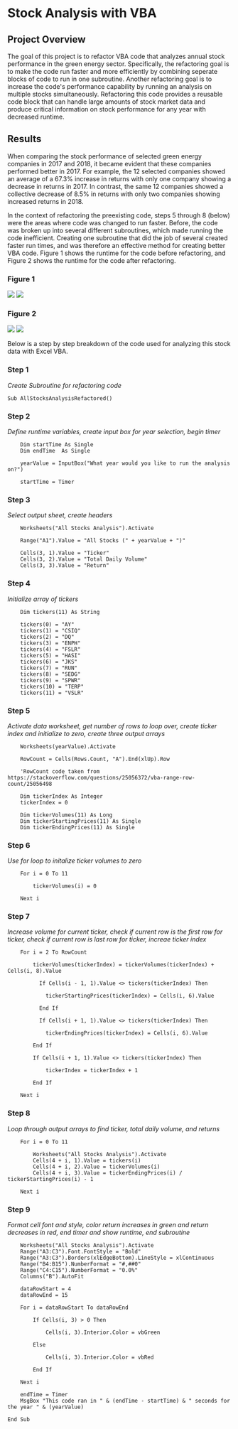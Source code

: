 # Stock Analysis with VBA

## Project Overview

The goal of this project is to refactor VBA code that analyzes annual stock performance in the green energy sector. Specifically, the refactoring goal is to make the code run faster and more efficiently by combining seperate blocks of code to run in one subroutine. Another refactoring goal is to increase the code's performance capability by running an analysis on multiple stocks simultaneously. Refactoring this code provides a reusable code block that can handle large amounts of stock market data and produce critical information on stock performance for any year with decreased runtime. 

## Results

When comparing the stock performance of selected green energy companies in 2017 and 2018, it became evident that these companies performed better in 2017. For example, the 12 selected companies showed an average of a 67.3% increase in returns with only one company showing a decrease in returns in 2017. In contrast, the same 12 companies showed a collective decrease of 8.5% in returns with only two companies showing increased returns in 2018. 

In the context of refactoring the preexisting code, steps 5 through 8 (below) were the areas where code was changed to run faster. Before, the code was broken up into several different subroutines, which made running the code inefficient. Creating one subroutine that did the job of several created faster run times, and was therefore an effective method for creating better VBA code. Figure 1 shows the runtime for the code before refactoring, and Figure 2 shows the runtime for the code after refactoring. 

### Figure 1
![](Resources/VBA_Challenge_2017_Original.png)
![](Resources/VBA_Challenge_2018_Original.png)

### Figure 2
![](Resources/VBA_Challenge_2017.png) ![](Resources/VBA_Challenge_2018.png)

Below is a step by step breakdown of the code used for analyzing this stock data with Excel VBA.

### Step 1
*Create Subroutine for refactoring code*
```
Sub AllStocksAnalysisRefactored()
```
### Step 2
*Define runtime variables, create input box for year selection, begin timer*
```
    Dim startTime As Single
    Dim endTime  As Single

    yearValue = InputBox("What year would you like to run the analysis on?")

    startTime = Timer
```
### Step 3
*Select output sheet, create headers*
```
    Worksheets("All Stocks Analysis").Activate
    
    Range("A1").Value = "All Stocks (" + yearValue + ")"
    
    Cells(3, 1).Value = "Ticker"
    Cells(3, 2).Value = "Total Daily Volume"
    Cells(3, 3).Value = "Return"
```
### Step 4
*Initialize array of tickers*
```
    Dim tickers(11) As String
    
    tickers(0) = "AY"
    tickers(1) = "CSIQ"
    tickers(2) = "DQ"
    tickers(3) = "ENPH"
    tickers(4) = "FSLR"
    tickers(5) = "HASI"
    tickers(6) = "JKS"
    tickers(7) = "RUN"
    tickers(8) = "SEDG"
    tickers(9) = "SPWR"
    tickers(10) = "TERP"
    tickers(11) = "VSLR"
```
### Step 5
*Activate data worksheet, get number of rows to loop over, create ticker index and initialize to zero, create three output arrays*
```
    Worksheets(yearValue).Activate
    
    RowCount = Cells(Rows.Count, "A").End(xlUp).Row
    
    'RowCount code taken from https://stackoverflow.com/questions/25056372/vba-range-row-count/25056498
    
    Dim tickerIndex As Integer
    tickerIndex = 0
    
    Dim tickerVolumes(11) As Long
    Dim tickerStartingPrices(11) As Single
    Dim tickerEndingPrices(11) As Single
```
### Step 6
*Use for loop to initalize ticker volumes to zero*
```
    For i = 0 To 11
    
        tickerVolumes(i) = 0
    
    Next i
```
### Step 7
*Increase volume for current ticker, check if current row is the first row for ticker, check if current row is last row for ticker, increae ticker index*
```
    For i = 2 To RowCount
            
        tickerVolumes(tickerIndex) = tickerVolumes(tickerIndex) + Cells(i, 8).Value
        
          If Cells(i - 1, 1).Value <> tickers(tickerIndex) Then
            
            tickerStartingPrices(tickerIndex) = Cells(i, 6).Value
            
          End If
          
          If Cells(i + 1, 1).Value <> tickers(tickerIndex) Then
        
            tickerEndingPrices(tickerIndex) = Cells(i, 6).Value
            
        End If
        
        If Cells(i + 1, 1).Value <> tickers(tickerIndex) Then
        
            tickerIndex = tickerIndex + 1
        
        End If
                
    Next i
```
### Step 8
*Loop through output arrays to find ticker, total daily volume, and returns*
```
    For i = 0 To 11
        
        Worksheets("All Stocks Analysis").Activate
        Cells(4 + i, 1).Value = tickers(i)
        Cells(4 + i, 2).Value = tickerVolumes(i)
        Cells(4 + i, 3).Value = tickerEndingPrices(i) / tickerStartingPrices(i) - 1
        
    Next i
```
### Step 9
*Format cell font and style, color return increases in green and return decreases in red, end timer and show runtime, end subroutine*
```
    Worksheets("All Stocks Analysis").Activate
    Range("A3:C3").Font.FontStyle = "Bold"
    Range("A3:C3").Borders(xlEdgeBottom).LineStyle = xlContinuous
    Range("B4:B15").NumberFormat = "#,##0"
    Range("C4:C15").NumberFormat = "0.0%"
    Columns("B").AutoFit

    dataRowStart = 4
    dataRowEnd = 15

    For i = dataRowStart To dataRowEnd
        
        If Cells(i, 3) > 0 Then
            
            Cells(i, 3).Interior.Color = vbGreen
            
        Else
        
            Cells(i, 3).Interior.Color = vbRed
            
        End If
        
    Next i
 
    endTime = Timer
    MsgBox "This code ran in " & (endTime - startTime) & " seconds for the year " & (yearValue)

End Sub
```
